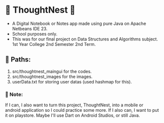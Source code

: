 # 🌱 ThoughtNest 🌱
* A Digital Notebook or Notes app made using pure Java on Apache Netbeans IDE 23.
* School purposes only.
* This was for our final project on Data Structures and Algorithms subject. 1st Year College 2nd Semester 2nd Term.

## 🌱 Paths:
1. src/thoughtnest_maingui for the codes.
2. src/thoughtnest_images for the images.
3. userData.txt for storing user datas (used hashmap for this).

### 🌱 Note:
If I can, I also want to turn this project, ThoughtNest, into a mobile or android application so I could practice some more. If I also can, I want to put it on playstore. Maybe I'll use Dart on Android Studios, or still Java.
